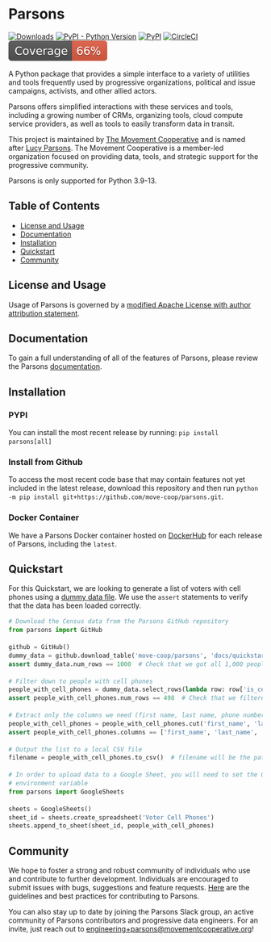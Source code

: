 # Parsons

[![Downloads](https://pepy.tech/badge/parsons)](https://pepy.tech/project/parsons)
[![PyPI - Python Version](https://img.shields.io/pypi/pyversions/parsons)](https://pypi.org/project/parsons/)
[![PyPI](https://img.shields.io/pypi/v/parsons?color=blue)](https://pypi.org/project/parsons/)
[![CircleCI](https://circleci.com/gh/move-coop/parsons/tree/main.svg?style=shield)](https://circleci.com/gh/move-coop/parsons/tree/main)
[![Coverage badge](https://raw.githubusercontent.com/move-coop/parsons/python-coverage-comment-action-data/badge.svg)](https://htmlpreview.github.io/?https://github.com/move-coop/parsons/blob/python-coverage-comment-action-data/htmlcov/index.html)

A Python package that provides a simple interface to a variety of utilities and tools frequently used by progressive
organizations, political and issue campaigns, activists, and other allied actors.

Parsons offers simplified interactions with these services and tools, including a growing number of CRMs, organizing
tools, cloud compute service providers, as well as tools to easily transform data in transit.

This project is maintained by [The Movement Cooperative](https://movementcooperative.org/) and is named
after [Lucy Parsons](https://en.wikipedia.org/wiki/Lucy_Parsons). The Movement Cooperative is a member-led organization
focused on providing data, tools, and strategic support for the progressive community.

Parsons is only supported for Python 3.9-13.

## Table of Contents

- [License and Usage](#license-and-usage)
- [Documentation](#documentation)
- [Installation](#installation)
- [Quickstart](#quickstart)
- [Community](#community)

## License and Usage

Usage of Parsons is governed by
a [modified Apache License with author attribution statement](https://github.com/move-coop/parsons/blob/main/LICENSE.md).

## Documentation

To gain a full understanding of all of the features of Parsons, please review the
Parsons [documentation](https://move-coop.github.io/parsons/html/index.html).

## Installation

### PYPI

You can install the most recent release by running: `pip install parsons[all]`

### Install from Github

To access the most recent code base that may contain features not yet included in the latest release, download this
repository and then run `python -m pip install git+https://github.com/move-coop/parsons.git`.

### Docker Container

We have a Parsons Docker container hosted on [DockerHub](https://hub.docker.com/r/movementcooperative/parsons) for each
release of Parsons, including the `latest`.

## Quickstart

For this Quickstart, we are looking to generate a list of voters with cell phones using
a [dummy data file](docs/quickstart.csv). We use the `assert` statements to verify that the data has been loaded
correctly.

```python
# Download the Census data from the Parsons GitHub repository
from parsons import GitHub

github = GitHub()
dummy_data = github.download_table('move-coop/parsons', 'docs/quickstart.csv')
assert dummy_data.num_rows == 1000  # Check that we got all 1,000 people

# Filter down to people with cell phones
people_with_cell_phones = dummy_data.select_rows(lambda row: row['is_cell'] == 'true')
assert people_with_cell_phones.num_rows == 498  # Check that we filtered down to our 498 people

# Extract only the columns we need (first name, last name, phone number)
people_with_cell_phones = people_with_cell_phones.cut('first_name', 'last_name', 'phone_number')
assert people_with_cell_phones.columns == ['first_name', 'last_name', 'phone_number']  # Check columns

# Output the list to a local CSV file
filename = people_with_cell_phones.to_csv()  # filename will be the path to the local CSV file

# In order to upload data to a Google Sheet, you will need to set the GOOGLE_DRIVE_CREDENTIALS
# environment variable
from parsons import GoogleSheets

sheets = GoogleSheets()
sheet_id = sheets.create_spreadsheet('Voter Cell Phones')
sheets.append_to_sheet(sheet_id, people_with_cell_phones)
```

## Community

We hope to foster a strong and robust community of individuals who use and contribute to further development.
Individuals are encouraged to submit issues with bugs, suggestions and feature
requests. [Here](https://github.com/move-coop/parsons/blob/main/CONTRIBUTING.md) are the guidelines and best practices
for contributing to Parsons.

You can also stay up to date by joining the Parsons Slack group, an active community of Parsons contributors and
progressive data engineers. For an invite, just reach out to engineering+parsons@movementcooperative.org!
